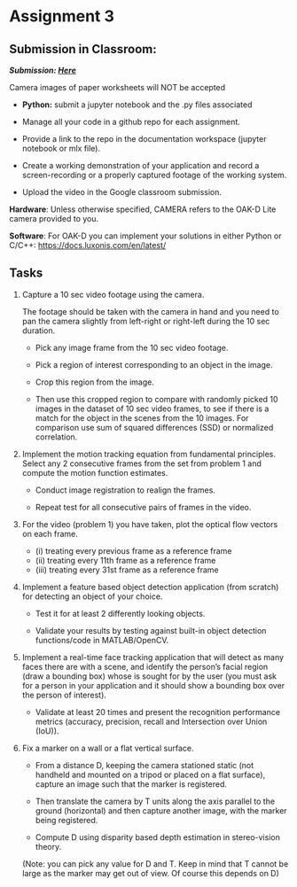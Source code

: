 # Assignment 3

## Submission in Classroom:

**_Submission: [Here](https://github.com/brentonjackson/csc-4980/blob/master/Assignment3/Assignment%203.ipynb)_**

Camera images of paper worksheets will NOT be accepted

- **Python:** submit a jupyter notebook and the .py files associated

- Manage all your code in a github repo for each assignment.

- Provide a link to the repo in the documentation workspace
  (jupyter notebook or mlx file).

- Create a working demonstration of your application and record a screen-recording or a properly captured footage of the working system.
- Upload the video in the Google classroom submission.

**Hardware**: Unless otherwise specified, CAMERA refers to the OAK-D Lite camera provided to you.

**Software**:
For OAK-D you can implement your solutions in either Python or
C/C++: https://docs.luxonis.com/en/latest/

## Tasks

1. Capture a 10 sec video footage using the camera.

   The footage should be taken with the camera in hand and you need to pan the camera slightly from left-right or right-left during the 10 sec duration.

   - Pick any image frame from the 10 sec video footage.

   - Pick a region of interest corresponding to an object in the image.

   - Crop this region from the image.

   - Then use this cropped region to compare with randomly picked 10 images in the dataset of 10 sec video frames, to see if there is a match for the object in the scenes from the 10 images. For comparison use sum of squared differences (SSD) or normalized correlation.

2. Implement the motion tracking equation from fundamental principles.
   Select any 2 consecutive frames
   from the set from problem 1 and compute the motion function estimates.

   - Conduct image registration to
     realign the frames.

   - Repeat test for all consecutive pairs of frames in the video.

3. For the video (problem 1) you have taken, plot the optical flow vectors on each frame.

   - (i) treating every
     previous frame as a reference frame
   - (ii) treating every 11th frame as a reference frame
   - (iii) treating every 31st frame as a reference frame

4. Implement a feature based object detection application (from scratch) for detecting an object of
   your choice.

   - Test it for at least 2 differently looking objects.

   - Validate your results by testing against
     built-in object detection functions/code in MATLAB/OpenCV.

5. Implement a real-time face tracking application that will detect as many faces there are with a
   scene, and identify the person’s facial region (draw a bounding box) whose is sought for by the user
   (you must ask for a person in your application and it should show a bounding box over the person
   of interest).

   - Validate at least 20 times and present the recognition performance metrics (accuracy,
     precision, recall and Intersection over Union (IoU)).

6. Fix a marker on a wall or a flat vertical surface.

   - From a distance D, keeping the camera stationed static
     (not handheld and mounted on a tripod or placed on a flat surface), capture an image such that the marker
     is registered.

   - Then translate the camera by T units along the axis parallel to the ground (horizontal) and
     then capture another image, with the marker being registered.

   - Compute D using disparity based depth
     estimation in stereo-vision theory.

   (Note: you can pick any value for D and T. Keep in mind that T cannot
   be large as the marker may get out of view. Of course this depends on D)

